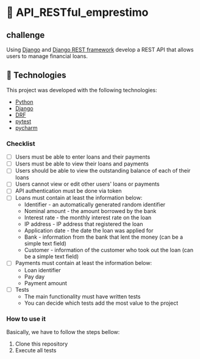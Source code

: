 # :book: API_RESTful_emprestimo

## challenge

Using [Django](https://www.djangoproject.com/) and [Django REST framework](https://www.django-rest-framework.org/) develop a REST API that allows users to manage financial loans.


## :rocket: Technologies

This project was developed with the following technologies:

- [Python](https://https://www.python.org/)
- [Django](https://www.djangoproject.com/)
- [DRF](https://www.django-rest-framework.org/)
- [pytest](https://pytest-django.readthedocs.io/en/latest/)
- [pycharm](https://www.jetbrains.com/pycharm/)




### Checklist

- [ ] Users must be able to enter loans and their payments
- [ ] Users must be able to view their loans and payments
- [ ] Users should be able to view the outstanding balance of each of their loans
- [ ] Users cannot view or edit other users' loans or payments
- [ ] API authentication must be done via token
- [ ] Loans must contain at least the information below:
  -  Identifier - an automatically generated random identifier
  -  Nominal amount - the amount borrowed by the bank
  -  Interest rate - the monthly interest rate on the loan
  -  IP address - IP address that registered the loan
  -  Application date - the date the loan was applied for
  -  Bank - information from the bank that lent the money (can be a simple text field)
  -  Customer - information of the customer who took out the loan (can be a simple text field)
- [ ] Payments must contain at least the information below:
  -  Loan identifier
  -  Pay day
  -  Payment amount
- [ ] Tests
  -  The main functionality must have written tests
  -  You can decide which tests add the most value to the project






### How to use it

Basically, we have to follow the steps bellow:

1. Clone this repository
2. Execute all tests


